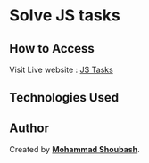 # Solve JS tasks

## How to Access

Visit Live website : [JS Tasks](https://moshoubash.github.io/JavaScript_Tasks/)

## Technologies Used

## Author

Created by **[Mohammad Shoubash](https://github.com/moshoubash)**.
